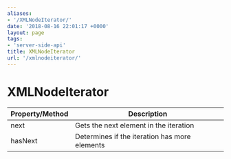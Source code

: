 ```yaml
---
aliases:
- '/XMLNodeIterator/'
date: '2018-08-16 22:01:17 +0000'
layout: page
tags:
- 'server-side-api'
title: XMLNodeIterator
url: '/xmlnodeiterator/'
---
```


# XMLNodeIterator

| Property/Method | Description                                   |
|-----------------|-----------------------------------------------|
| next            | Gets the next element in the iteration        |
| hasNext         | Determines if the iteration has more elements |
